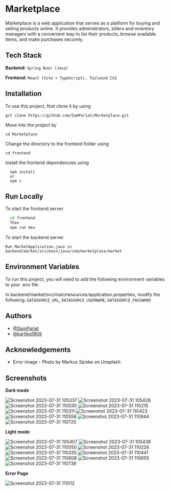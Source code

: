 # Marketplace

Marketplace is a web application that serves as a platform for buying and selling products online. It provides administrators, billers and inventory managers with a convenient way to list their products, browse available items, and make purchases securely.

## Tech Stack

**Backend:** `Spring Boot (Java)`

**Frontend:** `React (Vite + TypeScript), Tailwind CSS`

## Installation

To use this project, first clone it by using

```
git clone https://github.com/SamPariat/Marketplace.git
```

Move into the project by

```
cd Marketplace
```

Change the directory to the frontend folder using

```
cd frontend
```

Install the frontend dependencies using

```
  npm install
  or
  npm i
```

## Run Locally

To start the frontend server

```bash
  cd frontend
  Then
  npm run dev
```

To start the backend server

```
Run MarketApplication.java in backend/market/src/main/java/com/marketplace/market
```

## Environment Variables

To run this project, you will need to add the following environment variables to your .env file

In backend/market/src/main/resources/application.properties,
modify the following:
`DATASOURCE_URL`, `DATASOURCE_USERNAME`, `DATASOURCE_PASSWORD`

## Authors

- [@SamPariat](https://github.com/SamPariat)
- [@kartikg1809](https://github.com/kartikg1809)

## Acknowledgements

- Error image - Photo by Markus Spiske on Unsplash

## Screenshots

**Dark mode**

![Screenshot 2023-07-31 105337](https://github.com/SamPariat/Marketplace/assets/96652770/b46d0481-8336-43b2-89c9-07be971441c5)
![Screenshot 2023-07-31 105426](https://github.com/SamPariat/Marketplace/assets/96652770/5cfe385d-4394-4b17-927b-78d6af38bdef)
![Screenshot 2023-07-31 110030](https://github.com/SamPariat/Marketplace/assets/96652770/de2303e0-011b-417f-9463-92943315bb2e)
![Screenshot 2023-07-31 110215](https://github.com/SamPariat/Marketplace/assets/96652770/ef9da144-6c86-4dac-b65d-d2390c9498bb)
![Screenshot 2023-07-31 110311](https://github.com/SamPariat/Marketplace/assets/96652770/aa20ad88-d357-4d19-92d6-c4f556925004)
![Screenshot 2023-07-31 110423](https://github.com/SamPariat/Marketplace/assets/96652770/7b70df17-c031-4b33-8fea-c627fce6f2d4)
![Screenshot 2023-07-31 110558](https://github.com/SamPariat/Marketplace/assets/96652770/7e94f265-79d5-40bf-82c3-8a6b0069f398)
![Screenshot 2023-07-31 110644](https://github.com/SamPariat/Marketplace/assets/96652770/b99fe5b9-da3e-409b-bd33-d0d3e92579a3)
![Screenshot 2023-07-31 110725](https://github.com/SamPariat/Marketplace/assets/96652770/eca9f0ac-b565-4a38-a9c0-aaf6f7dc949e)

**Light mode**

![Screenshot 2023-07-31 105407](https://github.com/SamPariat/Marketplace/assets/96652770/5a9894bb-01f3-456b-ad46-dbd5f06fbb46)
![Screenshot 2023-07-31 105438](https://github.com/SamPariat/Marketplace/assets/96652770/44946cac-70b0-419f-9248-4ded37581698)
![Screenshot 2023-07-31 110050](https://github.com/SamPariat/Marketplace/assets/96652770/2761c704-3f8c-42ee-bac7-90c00bea1ba1)
![Screenshot 2023-07-31 110226](https://github.com/SamPariat/Marketplace/assets/96652770/3f885078-7b9d-484d-9a14-17b0efe9bf79)
![Screenshot 2023-07-31 110335](https://github.com/SamPariat/Marketplace/assets/96652770/cbcc5ed9-070d-4864-a92d-26ad0cbc72ab)
![Screenshot 2023-07-31 110441](https://github.com/SamPariat/Marketplace/assets/96652770/d6192b95-b7c9-48de-b404-6c9d9802e8ec)
![Screenshot 2023-07-31 110608](https://github.com/SamPariat/Marketplace/assets/96652770/6fc73f2f-5147-491b-9ce5-0f2edf080c61)
![Screenshot 2023-07-31 110655](https://github.com/SamPariat/Marketplace/assets/96652770/10be244b-4e01-4742-8fd4-5810cfc6716c)
![Screenshot 2023-07-31 110739](https://github.com/SamPariat/Marketplace/assets/96652770/e4a553d6-8dbb-4297-a015-206852e4c5a0)

**Error Page**

![Screenshot 2023-07-31 111012](https://github.com/SamPariat/Marketplace/assets/96652770/199131c4-ec81-4b13-a488-36cb3e250832)
